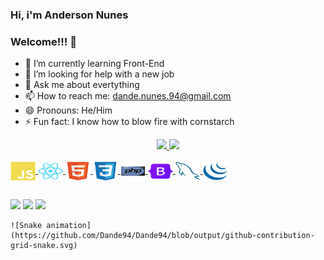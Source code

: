 ### Hi, i'm Anderson Nunes
### Welcome!!! 👋


- 🌱 I’m currently learning Front-End
- 🤔 I’m looking for help with a new job
- 💬 Ask me about evertything
- 📫 How to reach me: dande.nunes.94@gmail.com
- 😄 Pronouns: He/Him
- ⚡ Fun fact: I know how to blow fire with cornstarch


<!--
**Dande94/Dande94** is a ✨ _special_ ✨ repository because its `README.md` (this file) appears on your GitHub profile.

Here are some ideas to get you started:

- 🔭 I’m currently working on ...
- 🌱 I’m currently learning ...
- 👯 I’m looking to collaborate on ...
- 🤔 I’m looking for help with ...
- 💬 Ask me about ...
- 📫 How to reach me: ...
- 😄 Pronouns: ...
- ⚡ Fun fact: ...
-->

<div align="center">
    <a href="https://github.com/Dande94">
        <img height="180em"
            src="https://github-readme-stats.vercel.app/api?username=Dande94&show_icons=true&theme=vue-dark&include_all_commits=true&count_private=true" />
        <img height="180em"
            src="https://github-readme-stats.vercel.app/api/top-langs/?username=Dande94&layout=compact&langs_count=7&theme=vue-dark" />
</div>
<div style="display: inline_block"><br>
    <img align="center" alt="Dande-Js" height="30" width="40"
        src="https://raw.githubusercontent.com/devicons/devicon/master/icons/javascript/javascript-plain.svg">
    <img align="center" alt="Dande-React" height="30" width="40"
        src="https://raw.githubusercontent.com/devicons/devicon/master/icons/react/react-original.svg">
    <img align="center" alt="Dande-HTML" height="30" width="40"
        src="https://raw.githubusercontent.com/devicons/devicon/master/icons/html5/html5-original.svg">
    <img align="center" alt="Dande-CSS" height="30" width="40"
        src="https://raw.githubusercontent.com/devicons/devicon/master/icons/css3/css3-original.svg">
    <img align="center" alt="Dande-PHP" height="30" width="40"
        src="https://raw.githubusercontent.com/devicons/devicon/master/icons/php/php-original.svg">
    <img align="center" alt="Dande-BS" height="30" width="40"
        src="https://raw.githubusercontent.com/devicons/devicon/master/icons/bootstrap/bootstrap-original.svg">
    <img align="center" alt="Dande-BD" height="30" width="40"
        src="https://raw.githubusercontent.com/devicons/devicon/master/icons/mysql/mysql-original.svg">
    <img align="center" alt="Dande-jQ" height="30" width="40"
        src="https://raw.githubusercontent.com/devicons/devicon/master/icons/jquery/jquery-original.svg">
    
</div>

##

<div>
    <a href="https://www.instagram.com/dande_nunes/" target="_blank"><img
            src="https://img.shields.io/badge/-Instagram-%23E4405F?style=for-the-badge&logo=instagram&logoColor=white"
            target="_blank"></a>
    <a href="mailto:dande.nunes.94@gmail.com"><img
            src="https://img.shields.io/badge/-Gmail-%23333?style=for-the-badge&logo=gmail&logoColor=white"
            target="_blank"></a>
    <a href="https://www.linkedin.com/in/anderson-nunes-000541225/" target="_blank"><img
            src="https://img.shields.io/badge/-LinkedIn-%230077B5?style=for-the-badge&logo=linkedin&logoColor=white"
            target="_blank"></a>

    ![Snake animation](https://github.com/Dande94/Dande94/blob/output/github-contribution-grid-snake.svg)

</div>
